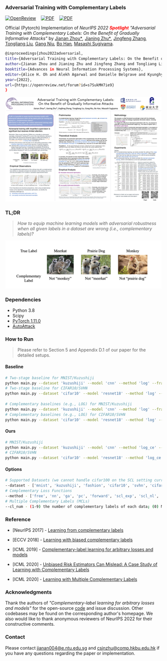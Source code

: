 ### Adversarial Training with Complementary Labels

[![OpenReview](https://img.shields.io/badge/OpenReview-Forum-brightgreen.svg)](https://openreview.net/forum?id=s7SukMH7ie9)&nbsp;&nbsp;&nbsp;&nbsp;[![PDF](https://img.shields.io/badge/Download-PDF-blue.svg)](https://openreview.net/pdf?id=s7SukMH7ie9)&nbsp;&nbsp;&nbsp;&nbsp;[![PDF](https://img.shields.io/badge/NeurIPS-Page-orange.svg)](https://neurips.cc/virtual/2022/poster/55084)

Official (Pytorch) Implementation of *NeurIPS 2022 <font color='red'><b>Spotlight</b></font> "Adversarial Training with Complementary Labels: On the Benefit of Gradually Informative Attacks"* by [Jianan Zhou*](https://openreview.net/profile?id=~Jianan_Zhou1)*,* [Jianing Zhu*](https://openreview.net/profile?id=~Jianing_Zhu2)*,* [Jingfeng Zhang](https://openreview.net/profile?id=~Jingfeng_Zhang1)*,* [Tongliang Liu](https://openreview.net/profile?id=~Tongliang_Liu1)*,* [Gang Niu](https://openreview.net/profile?id=~Gang_Niu1)*,* [Bo Han](https://openreview.net/profile?id=~Bo_Han1)*,* [Masashi Sugiyama](https://openreview.net/profile?id=~Masashi_Sugiyama1).

```bash
@inproceedings{zhou2022adversarial,
title={Adversarial Training with Complementary Labels: On the Benefit of Gradually Informative Attacks},
author={Jianan Zhou and Jianing Zhu and Jingfeng Zhang and Tongliang Liu and Gang Niu and Bo Han and Masashi Sugiyama},
booktitle={Advances in Neural Information Processing Systems},
editor={Alice H. Oh and Alekh Agarwal and Danielle Belgrave and Kyunghyun Cho},
year={2022},
url={https://openreview.net/forum?id=s7SukMH7ie9}
}
```

<p align="center">
  <img src="./imgs/NeurIPS2022_1958_Poster.png" alt="Poster"/>
</p>

### TL;DR

> *How to equip machine learning models with adversarial robustness when all given labels in a dataset are wrong (i.e., complementary labels)?*

<p align="center">
  <img src="./imgs/cl.png" alt="CLs" width="600"/>
</p>

### Dependencies

* Python 3.8
* Scipy
* [PyTorch 1.11.0](https://pytorch.org)
* [AutoAttack](https://github.com/fra31/auto-attack)

### How to Run

> Please refer to Section 5 and Appendix D.1 of our paper for the detailed setups.

#### Baseline

```bash
# Two-stage baseline for MNIST/Kuzushiji
python main.py --dataset 'kuzushiji' --model 'cnn' --method 'log' --framework 'two_stage' --cl_epochs 50 --adv_epochs 50 --cl_lr 0.001 --at_lr 0.01
# Two-stage baseline for CIFAR10/SVHN
python main.py --dataset 'cifar10' --model 'resnet18' --method 'log' --framework 'two_stage' --cl_epochs 50 --adv_epochs 70 --cl_lr 0.01 --at_lr 0.01

# Complementary baselines (e.g., LOG) for MNIST/Kuzushiji
python main.py --dataset 'kuzushiji' --model 'cnn' --method 'log' --framework 'one_stage' --adv_epochs 100 --at_lr 0.01 --scheduler 'none'
# Complementary baselines (e.g., LOG) for CIFAR10/SVHN
python main.py --dataset 'cifar10' --model 'resnet18' --method 'log' --framework 'one_stage' --adv_epochs 120 --at_lr 0.01 --scheduler 'none'
```

#### Ours

```bash
# MNIST/Kuzushiji
python main.py --dataset 'kuzushiji' --model 'cnn' --method 'log_ce' --framework 'one_stage' --adv_epochs 100 --at_lr 0.01 --scheduler 'cosine' --sch_epoch 50 --warmup_epoch 10
# CIFAR10/SVHN
python main.py --dataset 'cifar10' --model 'resnet18' --method 'log_ce' --framework 'one_stage' --adv_epochs 120 --at_lr 0.01 --scheduler 'cosine' --sch_epoch 40 --warmup_epoch 40
```

#### Options

```bash
# Supported Datasets (we cannot handle cifar100 on the SCL setting currently, i.e., complementary learning fails on CIFAR100 in our exp.)
--dataset - ['mnist', 'kuzushiji', 'fashion', 'cifar10', 'svhn', 'cifar100']
# Complementary Loss Functions
--method - ['free', 'nn', 'ga', 'pc', 'forward', 'scl_exp', 'scl_nl', 'mae', 'mse', 'ce', 'gce', 'phuber_ce', 'log', 'exp', 'l_uw', 'l_w', 'log_ce', 'exp_ce']
# Multiple Complementary Labels (MCLs)
--cl_num - (1-9) the number of complementary labels of each data; (0) MCLs data distribution of ICML2020 - "Learning with Multiple Complementary Labels"
```

### Reference

* [NeurIPS 2017] - [Learning from complementary labels](https://arxiv.org/abs/1705.07541)

* [ECCV 2018] - [Learning with biased complementary labels](https://arxiv.org/abs/1711.09535)

* [ICML 2019] - [Complementary-label learning for arbitrary losses and models](https://arxiv.org/abs/1810.04327)

* [ICML 2020] - [Unbiased Risk Estimators Can Mislead: A Case Study of Learning with Complementary Labels](https://arxiv.org/abs/2007.02235)

* [ICML 2020] - [Learning with Multiple Complementary Labels](https://arxiv.org/abs/1912.12927)

### Acknowledgments

Thank the authors of *"Complementary-label learning for arbitrary losses and models"* for the open-source [code](https://github.com/takashiishida/comp) and issue discussion. Other codebases may be found on the corresponding author's homepage. We also would like to thank anonymous reviewers of NeurIPS 2022 for their constructive comments.

### Contact

Please contact [jianan004@e.ntu.edu.sg](mailto:jianan004@e.ntu.edu.sg) and [csjnzhu@comp.hkbu.edu.hk](mailto:csjnzhu@comp.hkbu.edu.hk) if you have any questions regarding the paper or implementation.

